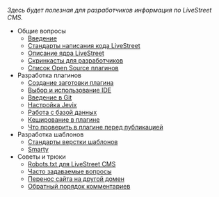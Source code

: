 *Здесь будет полезная для разработчиков информация по LiveStreet CMS.*

* Общие вопросы
    - [Введение](http://livestreet.net/guide/introduce)
	- [Стандарты написания кода LiveStreet](http://livestreet.net/guide/coding)
    - [Описание ядра LiveStreet](http://livestreet.net/guide/core)
    - [Скринкасты для разработчиков](http://livestreet.net/guide/screencasts)
    - [Список Open Source плагинов](http://livestreet.net/guide/opensource)
* Разработка плагинов
    - [Создание заготовки плагина](http://livestreet.net/guide/console)
    - [Выбор и использование IDE](http://livestreet.net/guide/ide)
    - [Введение в Git](http://livestreet.net/guide/git)
    - [Настройка Jevix](http://livestreet.net/guide/jevix)
    - [Работа с базой данных](http://livestreet.net/guide/database)
    - [Кеширование в плагине](http://livestreet.net/guide/cache)
	- [Что проверить в плагине перед публикацией](http://livestreet.net/guide/check)
* Разработка шаблонов
	- [Стандарты верстки шаблонов](http://livestreet.net/guide/template)
    - [Smarty](http://livestreet.net/guide/smarty)
* Советы и трюки
    - [Robots.txt для LiveStreet CMS](http://livestreet.net/guide/robotstxt)
    - [Часто задаваемые вопросы](http://livestreet.net/guide/faq)
    - [Перенос сайта на другой домен](http://livestreet.net/guide/transfer)
    - [Обратный порядок комментариев](http://livestreet.net/guide/inverse)
